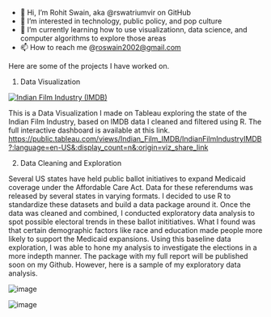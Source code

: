 - 👋 Hi, I’m Rohit Swain, aka @rswatriumvir on GitHub
- 👀 I’m interested in technology, public policy, and pop culture
- 🌱 I’m currently learning how to use visualizationn, data science, and computer algorithms to explore those areas
- 📫 How to reach me @roswain2002@gmail.com

Here are some of the projects I have worked on. 

1. Data Visualization 
<div class='tableauPlaceholder' id='viz1660000137524' style='position: relative'><noscript><a href='#'><img alt='Indian Film Industry (IMDB) ' src='https:&#47;&#47;public.tableau.com&#47;static&#47;images&#47;In&#47;Indian_Film_IMDB&#47;IndianFilmIndustryIMDB&#47;1_rss.png' style='border: none' /></a></noscript><object class='tableauViz'  style='display:none;'><param name='host_url' value='https%3A%2F%2Fpublic.tableau.com%2F' /> <param name='embed_code_version' value='3' /> <param name='site_root' value='' /><param name='name' value='Indian_Film_IMDB&#47;IndianFilmIndustryIMDB' /><param name='tabs' value='no' /><param name='toolbar' value='yes' /><param name='static_image' value='https:&#47;&#47;public.tableau.com&#47;static&#47;images&#47;In&#47;Indian_Film_IMDB&#47;IndianFilmIndustryIMDB&#47;1.png' /> <param name='animate_transition' value='yes' /><param name='display_static_image' value='yes' /><param name='display_spinner' value='yes' /><param name='display_overlay' value='yes' /><param name='display_count' value='yes' /><param name='language' value='en-US' /></object></div>    

This is a Data Visualization I made on Tableau exploring the state of the Indian Film Industry, based on IMDB data I cleaned and filtered using R. 
The full interactive dashboard is available at this link. 
https://public.tableau.com/views/Indian_Film_IMDB/IndianFilmIndustryIMDB?:language=en-US&:display_count=n&:origin=viz_share_link

2. Data Cleaning and Exploration

Several US states have held public ballot initiatives to expand Medicaid coverage under the Affordable Care Act. Data for these referendums was released by several states in varying formats. I decided to use R to standardize these datasets and build a data package around it. Once the data was cleaned and combined, I conducted exploratory data analysis to spot possible electoral trends in these ballot inititiatives. What I found was that certain demographic factors like race and education made people more likely to support the Medicaid expansions. Using this baseline data exploration, I was able to hone my analysis to investigate the elections in a more indepth manner. The package with my full report will be published soon on my Github. However, here is a sample of my exploratory data analysis. 

![image](https://user-images.githubusercontent.com/46251113/183533550-8678dfdc-139d-47e4-9720-5aad163e3714.png)

![image](https://user-images.githubusercontent.com/46251113/183531389-bf7bc366-a407-497b-8ce6-055c2497bdb2.png)



<!---
rswatriumvir/rswatriumvir is a ✨ special ✨ repository because its `README.md` (this file) appears on your GitHub profile.
You can click the Preview link to take a look at your changes.
--->
